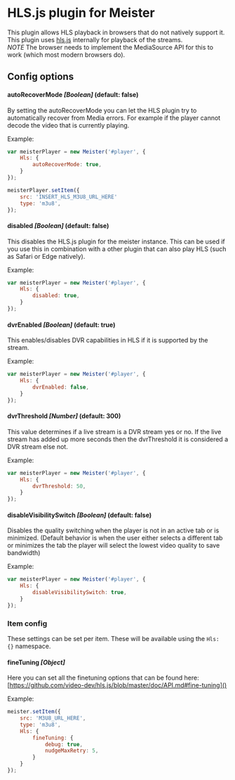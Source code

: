 HLS.js plugin for Meister
=======

This plugin allows HLS playback in browsers that do not natively support it. This plugin uses [hls.js](https://github.com/video-dev/hls.js) internally for playback of the streams.  
*NOTE* The browser needs to implement the MediaSource API for this to work (which most modern browsers do).

Config options
-------

#### autoRecoverMode *[Boolean]* (default: false) ####

By setting the autoRecoverMode you can let the HLS plugin try to automatically recover from Media errors. For example if the player cannot decode the video that is currently playing.

Example:

``` JavaScript
var meisterPlayer = new Meister('#player', {
    Hls: {
        autoRecoverMode: true,
    }
});

meisterPlayer.setItem({
    src: 'INSERT_HLS_M3U8_URL_HERE'
    type: 'm3u8',
});
```

#### disabled *[Boolean]* (default: false) ####

This disables the HLS.js plugin for the meister instance. This can be used if you use this in combination with a other plugin that can also play HLS (such as Safari or Edge natively).

Example:

``` JavaScript
var meisterPlayer = new Meister('#player', {
    Hls: {
        disabled: true,
    }
});
```

#### dvrEnabled *[Boolean]* (default: true) ####

This enables/disables DVR capabilities in HLS if it is supported by the stream.

Example:

``` JavaScript
var meisterPlayer = new Meister('#player', {
    Hls: {
        dvrEnabled: false,
    }
});
```

#### dvrThreshold *[Number]* (default: 300) ####

This value determines if a live stream is a DVR stream yes or no. If the live stream has added up more seconds then the dvrThreshold it is considered a DVR stream else not.

Example:

``` JavaScript
var meisterPlayer = new Meister('#player', {
    Hls: {
        dvrThreshold: 50,
    }
});
```

#### disableVisibilitySwitch *[Boolean]* (default: false) ####

Disables the quality switching when the player is not in an active tab or is minimized. (Default behavior is when the user either selects a different tab or minimizes the tab the player will select the lowest video quality to save bandwidth)

Example:

``` JavaScript
var meisterPlayer = new Meister('#player', {
    Hls: {
        disableVisibilitySwitch: true,
    }
});
```

### Item config

These settings can be set per item. These will be available using the ```Hls: {}``` namespace.

#### fineTuning *[Object]*

Here you can set all the finetuning options that can be found here: [https://github.com/video-dev/hls.js/blob/master/doc/API.md#fine-tuning]()

Example:

```JavaScript
meister.setItem({
    src: 'M3U8_URL_HERE',
    type: 'm3u8',
    Hls: {
        fineTuning: {
            debug: true,
            nudgeMaxRetry: 5,
        }
    }
});
```

